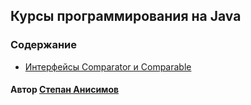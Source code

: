 ## Курсы программирования на Java

### Содержание
  - [Интерфейсы Comparator и Comparable](./comparator-comparable/comparator-comparable.md)

#### Автор [Степан Анисимов](https://github.com/AnisimovStepan)
